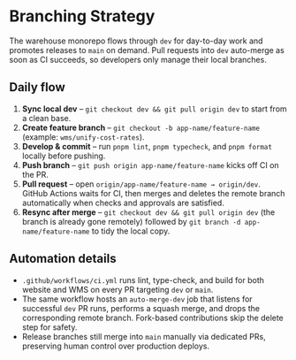 # Branching Strategy

The warehouse monorepo flows through `dev` for day-to-day work and promotes releases to `main` on demand. Pull requests into `dev` auto-merge as soon as CI succeeds, so developers only manage their local branches.

## Daily flow

1. **Sync local dev** – `git checkout dev && git pull origin dev` to start from a clean base.
2. **Create feature branch** – `git checkout -b app-name/feature-name` (example: `wms/unify-cost-rates`).
3. **Develop & commit** – run `pnpm lint`, `pnpm typecheck`, and `pnpm format` locally before pushing.
4. **Push branch** – `git push origin app-name/feature-name` kicks off CI on the PR.
5. **Pull request** – open `origin/app-name/feature-name → origin/dev`. GitHub Actions waits for CI, then merges and deletes the remote branch automatically when checks and approvals are satisfied.
6. **Resync after merge** – `git checkout dev && git pull origin dev` (the branch is already gone remotely) followed by `git branch -d app-name/feature-name` to tidy the local copy.

## Automation details

- `.github/workflows/ci.yml` runs lint, type-check, and build for both website and WMS on every PR targeting `dev` or `main`.
- The same workflow hosts an `auto-merge-dev` job that listens for successful `dev` PR runs, performs a squash merge, and drops the corresponding remote branch. Fork-based contributions skip the delete step for safety.
- Release branches still merge into `main` manually via dedicated PRs, preserving human control over production deploys.
